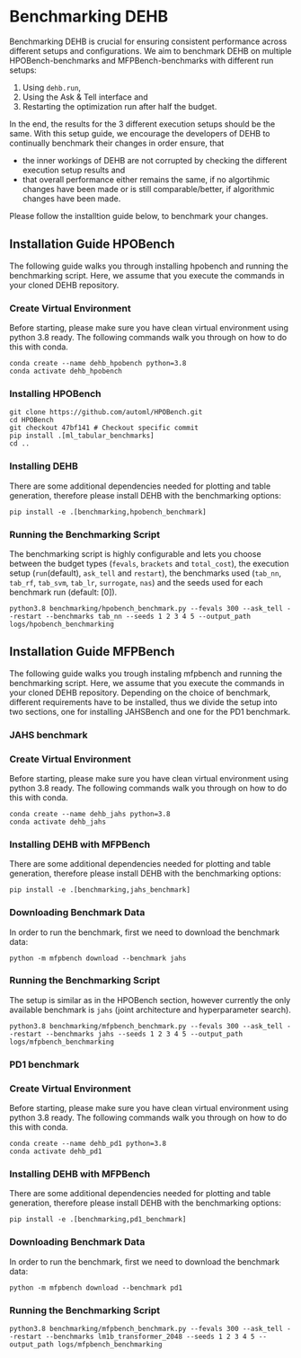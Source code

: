# Benchmarking DEHB
Benchmarking DEHB is crucial for ensuring consistent performance across different setups and configurations. We aim to benchmark DEHB on multiple HPOBench-benchmarks and MFPBench-benchmarks with different run setups:

1. Using `dehb.run`,
2. Using the Ask & Tell interface and
3. Restarting the optimization run after half the budget.

In the end, the results for the 3 different execution setups should be the same. With this setup guide, we encourage the developers of DEHB to continually benchmark their changes in order ensure, that 

- the inner workings of DEHB are not corrupted by checking the different execution setup results and
- that overall performance either remains the same, if no algortihmic changes have been made or is still comparable/better, if algorithmic changes have been made.

Please follow the installtion guide below, to benchmark your changes.

## Installation Guide HPOBench
The following guide walks you through installing hpobench and running the benchmarking script. Here, we assume that you execute the commands in your cloned DEHB repository.
### Create Virtual Environment
Before starting, please make sure you have clean virtual environment using python 3.8 ready. The following commands walk you through on how to do this with conda.
```
conda create --name dehb_hpobench python=3.8
conda activate dehb_hpobench
```
### Installing HPOBench
```shell
git clone https://github.com/automl/HPOBench.git
cd HPOBench
git checkout 47bf141 # Checkout specific commit
pip install .[ml_tabular_benchmarks]
cd ..
```
### Installing DEHB
There are some additional dependencies needed for plotting and table generation, therefore please install DEHB with the benchmarking options:
```shell
pip install -e .[benchmarking,hpobench_benchmark]
```
### Running the Benchmarking Script
The benchmarking script is highly configurable and lets you choose between the budget types (`fevals`, `brackets` and `total_cost`), the execution setup (`run`(default), `ask_tell` and `restart`), the benchmarks used (`tab_nn`, `tab_rf`, `tab_svm`, `tab_lr`, `surrogate`, `nas`) and the seeds used for each benchmark run (default: [0]). 
```shell
python3.8 benchmarking/hpobench_benchmark.py --fevals 300 --ask_tell --restart --benchmarks tab_nn --seeds 1 2 3 4 5 --output_path logs/hpobench_benchmarking
```

## Installation Guide MFPBench
The following guide walks you trough instaling mfpbench and running the benchmarking script. Here, we assume that you execute the commands in your cloned DEHB repository. Depending on the choice of benchmark, different requirements have to be installed, thus we divide the setup into two sections, one for installing JAHSBench and one for the PD1 benchmark.

### JAHS benchmark
### Create Virtual Environment
Before starting, please make sure you have clean virtual environment using python 3.8 ready. The following commands walk you through on how to do this with conda.
```
conda create --name dehb_jahs python=3.8
conda activate dehb_jahs
```

### Installing DEHB with MFPBench
There are some additional dependencies needed for plotting and table generation, therefore please install DEHB with the benchmarking options:
```shell
pip install -e .[benchmarking,jahs_benchmark]
```

### Downloading Benchmark Data
In order to run the benchmark, first we need to download the benchmark data:
```shell
python -m mfpbench download --benchmark jahs
```
### Running the Benchmarking Script
The setup is similar as in the HPOBench section, however currently the only available benchmark is `jahs` (joint architecture and hyperparameter search).
```shell
python3.8 benchmarking/mfpbench_benchmark.py --fevals 300 --ask_tell --restart --benchmarks jahs --seeds 1 2 3 4 5 --output_path logs/mfpbench_benchmarking
```

### PD1 benchmark
### Create Virtual Environment
Before starting, please make sure you have clean virtual environment using python 3.8 ready. The following commands walk you through on how to do this with conda.
```
conda create --name dehb_pd1 python=3.8
conda activate dehb_pd1
```

### Installing DEHB with MFPBench
There are some additional dependencies needed for plotting and table generation, therefore please install DEHB with the benchmarking options:
```shell
pip install -e .[benchmarking,pd1_benchmark]
```

### Downloading Benchmark Data
In order to run the benchmark, first we need to download the benchmark data:
```shell
python -m mfpbench download --benchmark pd1
```
### Running the Benchmarking Script
```shell
python3.8 benchmarking/mfpbench_benchmark.py --fevals 300 --ask_tell --restart --benchmarks lm1b_transformer_2048 --seeds 1 2 3 4 5 --output_path logs/mfpbench_benchmarking
```